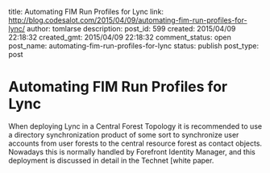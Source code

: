 title: Automating FIM Run Profiles for Lync
link: http://blog.codesalot.com/2015/04/09/automating-fim-run-profiles-for-lync/
author: tomlarse
description: 
post_id: 599
created: 2015/04/09 22:18:32
created_gmt: 2015/04/09 22:18:32
comment_status: open
post_name: automating-fim-run-profiles-for-lync
status: publish
post_type: post

# Automating FIM Run Profiles for Lync

When deploying Lync in a Central Forest Topology it is recommended to use a directory synchronization product of some sort to synchronize user accounts from user forests to the central resource forest as contact objects. Nowadays this is normally handled by Forefront Identity Manager, and this deployment is discussed in detail in the Technet [white paper.